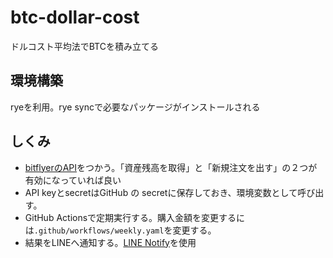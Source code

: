 # btc-dollar-cost
ドルコスト平均法でBTCを積み立てる

## 環境構築

ryeを利用。rye syncで必要なパッケージがインストールされる

## しくみ

- [bitflyerのAPI](https://lightning.bitflyer.com/Developer)をつかう。「資産残高を取得」と「新規注文を出す」の２つが有効になっていれば良い
- API keyとsecretはGitHub の secretに保存しておき、環境変数として呼び出す。
- GitHub Actionsで定期実行する。購入金額を変更するには`.github/workflows/weekly.yaml`を変更する。
- 結果をLINEへ通知する。[LINE Notify](https://notify-bot.line.me/my/)を使用
